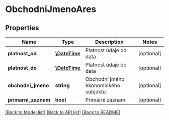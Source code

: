 # ObchodniJmenoAres

## Properties
Name | Type | Description | Notes
------------ | ------------- | ------------- | -------------
**platnost_od** | [**\DateTime**](\DateTime.md) | Platnost údaje od data | [optional] 
**platnost_do** | [**\DateTime**](\DateTime.md) | Platnost údaje do data | [optional] 
**obchodni_jmeno** | **string** | Obchodní jméno ekonomického subjektu | [optional] 
**primarni_zaznam** | **bool** | Primární záznam | [optional] 

[[Back to Model list]](../../README.md#documentation-for-models) [[Back to API list]](../../README.md#documentation-for-api-endpoints) [[Back to README]](../../README.md)

